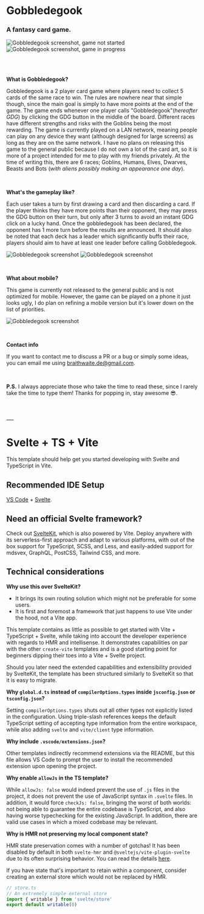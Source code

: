 # Gobbledegook
### A fantasy card game.

![Gobbledegook screenshot, game not started](./gdg_screenshot.png)
![Gobbledegook screenshot, game in progress](./gdg_start.png)

<br>
<br>

**What is Gobbledegook?**

Gobbledegook is a 2 player card game where players need to collect 5 cards of the same race to win. The rules are nowhere near that simple though, since the main goal is simply to have more points at the end of the game. The game ends whenever one player calls "Gobbledegook"(_hereafter GDG_) by clicking the GDG button in the middle of the board. Different races have different strengths and risks with the Goblins being the most rewarding. The game is currently played on a LAN network, meaning people can play on any device they want (although designed for large screens) as long as they are on the same network. I have no plans on releasing this game to the general public because I do not own a lot of the card art, so it is more of a project intended for me to play with my friends privately. At the time of writing this, there are 6 races; Goblins, Humans, Elves, Dwarves, Beasts and Bots (_with aliens possibly making an appearance one day_).

<br>

**What's the gameplay like?**

Each user takes a turn by first drawing a card and then discarding a card. If the player thinks they have more points than their opponent, they may press the GDG button on their turn, but only after 3 turns to avoid an instant GDG click on a lucky hand. Once the gobbledegook has been declared, the opponent has 1 more turn before the results are announced. It should also be noted that each deck has a leader which significantly buffs their race, players should aim to have at least one leader before calling Gobbledegook.

![Gobbledegook screenshot](./gdg_end_1.png)
![Gobbledegook screenshot](./gdg_end_1.png)

<br>

**What about mobile?**

This game is currently not released to the general public and is not optimized for mobile. However, the game can be played on a phone it just looks ugly, I do plan on refining a mobile version but it's lower down on the list of priorities.

![Gobbledegook screenshot](./gdg_mobile.png)


<br>

**Contact info**

If you want to contact me to discuss a PR or a bug or simply some ideas, you can email me using braithwaite.de@gmail.com.

<br>

**P.S.** I always appreciate those who take the time to read these, since I rarely take the time to type them! Thanks for popping in, stay awesome 😎.

<br>
<br>
___

# Svelte + TS + Vite

This template should help get you started developing with Svelte and TypeScript in Vite.

## Recommended IDE Setup

[VS Code](https://code.visualstudio.com/) + [Svelte](https://marketplace.visualstudio.com/items?itemName=svelte.svelte-vscode).

## Need an official Svelte framework?

Check out [SvelteKit](https://github.com/sveltejs/kit#readme), which is also powered by Vite. Deploy anywhere with its serverless-first approach and adapt to various platforms, with out of the box support for TypeScript, SCSS, and Less, and easily-added support for mdsvex, GraphQL, PostCSS, Tailwind CSS, and more.

## Technical considerations

**Why use this over SvelteKit?**

- It brings its own routing solution which might not be preferable for some users.
- It is first and foremost a framework that just happens to use Vite under the hood, not a Vite app.

This template contains as little as possible to get started with Vite + TypeScript + Svelte, while taking into account the developer experience with regards to HMR and intellisense. It demonstrates capabilities on par with the other `create-vite` templates and is a good starting point for beginners dipping their toes into a Vite + Svelte project.

Should you later need the extended capabilities and extensibility provided by SvelteKit, the template has been structured similarly to SvelteKit so that it is easy to migrate.

**Why `global.d.ts` instead of `compilerOptions.types` inside `jsconfig.json` or `tsconfig.json`?**

Setting `compilerOptions.types` shuts out all other types not explicitly listed in the configuration. Using triple-slash references keeps the default TypeScript setting of accepting type information from the entire workspace, while also adding `svelte` and `vite/client` type information.

**Why include `.vscode/extensions.json`?**

Other templates indirectly recommend extensions via the README, but this file allows VS Code to prompt the user to install the recommended extension upon opening the project.

**Why enable `allowJs` in the TS template?**

While `allowJs: false` would indeed prevent the use of `.js` files in the project, it does not prevent the use of JavaScript syntax in `.svelte` files. In addition, it would force `checkJs: false`, bringing the worst of both worlds: not being able to guarantee the entire codebase is TypeScript, and also having worse typechecking for the existing JavaScript. In addition, there are valid use cases in which a mixed codebase may be relevant.

**Why is HMR not preserving my local component state?**

HMR state preservation comes with a number of gotchas! It has been disabled by default in both `svelte-hmr` and `@sveltejs/vite-plugin-svelte` due to its often surprising behavior. You can read the details [here](https://github.com/rixo/svelte-hmr#svelte-hmr).

If you have state that's important to retain within a component, consider creating an external store which would not be replaced by HMR.

```ts
// store.ts
// An extremely simple external store
import { writable } from 'svelte/store'
export default writable(0)
```
